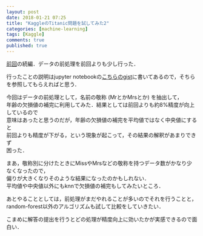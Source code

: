 ```yaml
---
layout: post
date: 2018-01-21 07:25
title: "KaggleのTitanic問題を試してみた2"
categories: [machine-learning]
tags: [Kaggle]
comments: true
published: true
---
```


[前回](/blog/2017/12/kaggle-first-trial/)の続編．データの前処理を前回よりも少し行った．

行ったことの説明はjupyter notebookの[こちらのgist](https://gist.github.com/fhiyo/3bfe1b894ffbdf8afcd78794da800fa3)に書いてあるので，そちらを参照してもらえればと思う．

今回はデータの前処理として，名前の敬称 (MrとかMrsとか) を抽出して，  
年齢の欠損値の補完に利用してみた．結果としては前回よりも約8%精度が向上しているので  
意味はあったと思うのだが，年齢の欠損値の補完を平均値ではなく中央値にすると  
前回よりも精度が下がる，という現象が起こって，その結果の解釈があまりできず  
困った．

まあ，敬称別に分けたときにMissやMrsなどの敬称を持つデータ数がかなり少なくなったので，  
偏りが大きくなりそのような結果になったのかもしれない．  
平均値や中央値以外にもknnで欠損値の補完もしてみたいところ．

あとやることとしては，前処理がまだやれることが多いのでそれを行うことと，  
random-forest以外のアルゴリズムも試して比較をしていきたい．  

こまめに解答の提出を行うとどの処理が精度向上に効いたかが実感できるので面白い．
